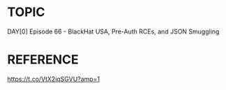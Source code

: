 # TOPIC
DAY[0] Episode 66 - BlackHat USA, Pre-Auth RCEs, and JSON Smuggling

# REFERENCE
https://t.co/VtX2iqSGVU?amp=1
